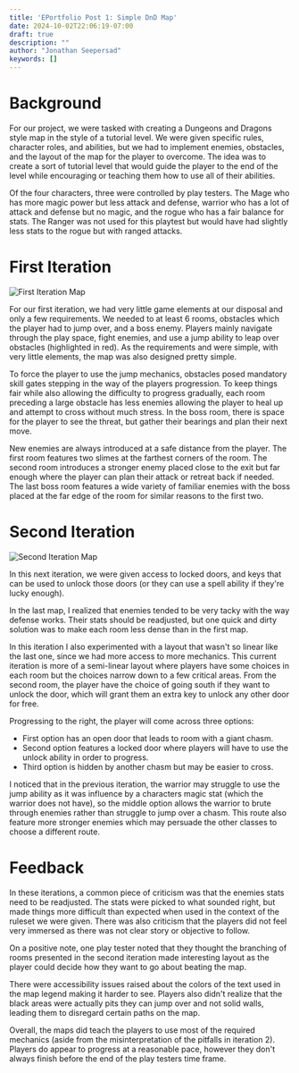 ```yaml
---
title: 'EPortfolio Post 1: Simple DnD Map'
date: 2024-10-02T22:06:19-07:00
draft: true
description: ""
author: "Jonathan Seepersad"
keywords: []
---
```


# Background

For our project, we were tasked with creating a Dungeons and Dragons style map in the style of a tutorial level. We were given specific rules, character roles, and abilities, but we had to implement enemies, obstacles, and the layout of the map for the player to overcome. The idea was to create a sort of tutorial level that would guide the player to the end of the level while encouraging or teaching them how to use all of their abilities.

Of the four characters, three were controlled by play testers. The Mage who has more magic power but less attack and defense, warrior who has a lot of attack and defense but no magic, and the rogue who has a fair balance for stats. The Ranger was not used for this playtest but would have had slightly less stats to the rogue but with ranged attacks.

# First Iteration

![First Iteration Map](/blog/CAGD270/SimpleDnDMap_Iteration_1.png "first iteration of the DnD map")

For our first iteration, we had very little game elements at our disposal and only a few requirements. We needed to at least 6 rooms, obstacles which the player had to jump over, and a boss enemy. Players mainly navigate through the play space, fight enemies, and use a jump ability to leap over obstacles (highlighted in red). As the requirements and were simple, with very little elements, the map was also designed pretty simple.

To force the player to use the jump mechanics, obstacles posed mandatory skill gates stepping in the way of the players progression. To keep things fair while also allowing the difficulty to progress gradually, each room preceding a large obstacle has less enemies allowing the player to heal up and attempt to cross without much stress. In the boss room, there is space for the player to see the threat, but gather their bearings and plan their next move.

New enemies are always introduced at a safe distance from the player. The first room features two slimes at the farthest corners of the room. The second room introduces a stronger enemy placed close to the exit but far enough where the player can plan their attack or retreat back if needed. The last boss room features a wide variety of familiar enemies with the boss placed at the far edge of the room for similar reasons to the first two.

# Second Iteration

![Second Iteration Map](/blog/CAGD270/SimpleDnDMapv2_Jonathan_Seepersad.png "second iteration of the DD map")

In this next iteration, we were given access to locked doors, and keys that can be used to unlock those doors (or they can use a spell ability if they're lucky enough).

In the last map, I realized that enemies tended to be very tacky with the way defense works. Their stats should be readjusted, but one quick and dirty solution was to make each room less dense than in the first map.

In this iteration I also experimented with a layout that wasn't so linear like the last one, since we had more access to more mechanics. This current iteration is more of a semi-linear layout where players have some choices in each room but the choices narrow down to a few critical areas. From the second room, the player have the choice of going south if they want to unlock the door, which will grant them an extra key to unlock any other door for free.

Progressing to the right, the player will come across three options:
- First option has an open door that leads to room with a giant chasm.
- Second option features a locked door where players will have to use the unlock ability in order to progress.
- Third option is hidden by another chasm but may be easier to cross.

I noticed that in the previous iteration, the warrior may struggle to use the jump ability as it was influence by a characters magic stat (which the warrior does not have), so the middle option allows the warrior to brute through enemies rather than struggle to jump over a chasm. This route also feature more stronger enemies which may persuade the other classes to choose a different route.

# Feedback

In these iterations, a common piece of criticism was that the enemies stats need to be readjusted. The stats were picked to what sounded right, but made things more difficult than expected when used in the context of the ruleset we were given. There was also criticism that the players did not feel very immersed as there was not clear story or objective to follow.

On a positive note, one play tester noted that they thought the branching of rooms presented in the second iteration made interesting layout as the player could decide how they want to go about beating the map.

There were accessibility issues raised about the colors of the text used in the map legend making it harder to see. Players also didn't realize that the black areas were actually pits they can jump over and not solid walls, leading them to disregard certain paths on the map.

Overall, the maps did teach the players to use most of the required mechanics (aside from the misinterpretation of the pitfalls in iteration 2). Players do appear to progress at a reasonable pace, however they don't always finish before the end of the play testers time frame.